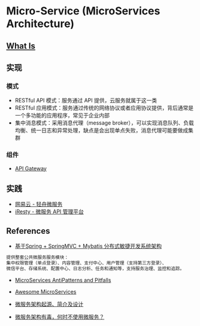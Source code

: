# Micro-Service (MicroServices Architecture)

## [What Is](WhatIs.md)

## 实现
### 模式
* RESTful API 模式：服务通过 API 提供，云服务就属于这一类
* RESTful 应用模式：服务通过传统的网络协议或者应用协议提供，背后通常是一个多功能的应用程序，常见于企业内部
* 集中消息模式：采用消息代理（message broker），可以实现消息队列、负载均衡、统一日志和异常处理，缺点是会出现单点失败，消息代理可能要做成集群

### 组件
* [API Gateway](API-Gateway/README.md)

## 实践
* [网易云 - 轻舟微服务](https://www.163yun.com/product-nsf?fromnsf=baiduP_service_C190130P11)
* [iResty - 微服务 API 管理平台](https://www.iresty.com)

## References
* [基于Spring + SpringMVC + Mybatis 分布式敏捷开发系统架构](https://github.com/shuzheng/zheng)
```md
提供整套公共微服务服务模块：
集中权限管理（单点登录）、内容管理、支付中心、用户管理（支持第三方登录）、
微信平台、存储系统、配置中心、日志分析、任务和通知等，支持服务治理、监控和追踪。
```

* [MicroServices AntiPatterns and Pitfalls](https://github.com/SunnnyChan/SunnnyChan.github.io/blob/master/post/readme/reading/arch/Microservices-AntiPatterns-and-Pitfalls/README.md)

* [Awesome MicroServices](https://github.com/mfornos/awesome-microservices)

* [微服务架构起源、简介及设计](https://cloud.tencent.com/info/7360f254f288e24bdc1b3da89c686676.html)
* [微服务架构有毒，何时不使用微服务？](https://cloud.tencent.com/developer/news/369360)

